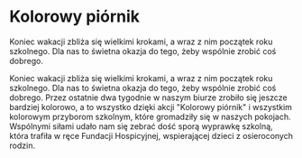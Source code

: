 # Kolorowy piórnik

Koniec wakacji zbliża się wielkimi krokami, a wraz z nim początek roku szkolnego. Dla nas to świetna okazja do tego, żeby wspólnie zrobić coś dobrego.

Koniec wakacji zbliża się wielkimi krokami, a wraz z nim początek roku szkolnego. Dla nas to świetna okazja do tego, żeby wspólnie zrobić coś dobrego. Przez ostatnie dwa tygodnie w naszym biurze zrobiło się jeszcze bardziej kolorowo, a to wszystko dzięki akcji  "Kolorowy piórnik" i wszystkim kolorowym przyborom szkolnym, które gromadziły się w naszych pokojach. Wspólnymi siłami udało nam się zebrać dość sporą wyprawkę szkolną, która trafiła w ręce Fundacji Hospicyjnej, wspierającej dzieci z osieroconych rodzin.